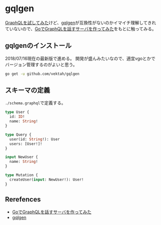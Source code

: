 # gqlgen

[GraphQLを試してみた](https://github.com/cipepser/graphql-sample)けど、[gqlgen](https://github.com/vektah/gqlgen)が互換性がないのかイマイチ理解してきれていないので、[GoでGraphQLを話すサーバを作ってみた](https://qiita.com/ichikawa_0829/items/964682e3450d828968b9)をもとに触ってみる。

## gqlgenのインストール

2018/07/16現在の最新版で進める。
開発が盛んみたいなので、適宜vgoとかでバージョン管理するのがよいと思う。

```sh
go get -u github.com/vektah/gqlgen
```

## スキーマの定義

`./schema.graphql`で定義する。

```graphql
type User {
  id: ID!
  name: String!
}

type Query {
  user(id: String!): User
  users: [User!]!
}

input NewUser {
  name: String!
}

type Mutation {
  createUser(input: NewUser!): User!
}
```


## Rerefences
* [GoでGraphQLを話すサーバを作ってみた](https://qiita.com/ichikawa_0829/items/964682e3450d828968b9)
* [gqlgen](https://github.com/vektah/gqlgen)